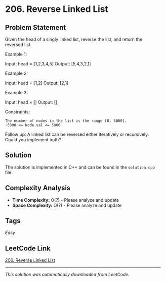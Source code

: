 # 206. Reverse Linked List

## Problem Statement

Given the head of a singly linked list, reverse the list, and return the reversed list.

Example 1:

Input: head = [1,2,3,4,5]
Output: [5,4,3,2,1]

Example 2:

Input: head = [1,2]
Output: [2,1]

Example 3:

Input: head = []
Output: []

Constraints:

	The number of nodes in the list is the range [0, 5000].
	-5000 <= Node.val <= 5000

Follow up: A linked list can be reversed either iteratively or recursively. Could you implement both?

## Solution

The solution is implemented in C++ and can be found in the `solution.cpp` file.

## Complexity Analysis

- **Time Complexity:** O(?) - Please analyze and update
- **Space Complexity:** O(?) - Please analyze and update

## Tags

*Easy*

## LeetCode Link

[206. Reverse Linked List](https://leetcode.com/problems/reverse-linked-list/)

---

*This solution was automatically downloaded from LeetCode.*
